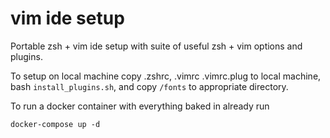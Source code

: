 # vim ide setup
Portable zsh + vim ide setup with suite of useful zsh + vim options and plugins.

To setup on local machine copy .zshrc,  .vimrc  .vimrc.plug to local machine, bash `install_plugins.sh`, and copy `/fonts` to appropriate directory.

To run a docker container with everything baked in already run 

```docker-compose up -d```
